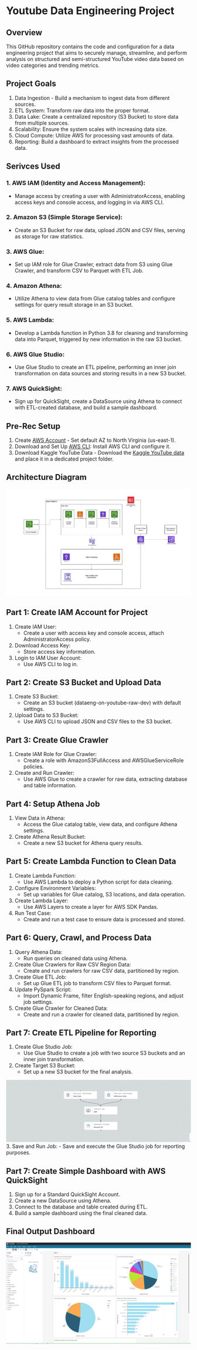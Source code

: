 # Youtube Data Engineering Project

## Overview
This GitHub repository contains the code and configuration for a data engineering project that aims to securely manage, streamline, and perform analysis on structured and semi-structured YouTube video data based on video categories and trending metrics.

## Project Goals
1. Data Ingestion - Build a mechanism to ingest data from different sources.
2. ETL System: Transform raw data into the proper format.
3. Data Lake: Create a centralized repository (S3 Bucket) to store data from multiple sources.
4. Scalability: Ensure the system scales with increasing data size.
5. Cloud Compute: Utilize AWS for processing vast amounts of data.
6. Reporting: Build a dashboard to extract insights from the processed data.

## Serivces Used
### 1. AWS IAM (Identity and Access Management):
   - Manage access by creating a user with AdministratorAccess, enabling access keys and console access, and logging in via AWS CLI.
### 2. Amazon S3 (Simple Storage Service):
   - Create an S3 Bucket for raw data, upload JSON and CSV files, serving as storage for raw statistics.
### 3. AWS Glue:
   - Set up IAM role for Glue Crawler, extract data from S3 using Glue Crawler, and transform CSV to Parquet with ETL Job.
### 4. Amazon Athena:
   - Utilize Athena to view data from Glue catalog tables and configure settings for query result storage in an S3 bucket.
### 5. AWS Lambda:
   - Develop a Lambda function in Python 3.8 for cleaning and transforming data into Parquet, triggered by new information in the raw S3 bucket.
### 6. AWS Glue Studio:
   - Use Glue Studio to create an ETL pipeline, performing an inner join transformation on data sources and storing results in a new S3 bucket.
### 7. AWS QuickSight:
   - Sign up for QuickSight, create a DataSource using Athena to connect with ETL-created database, and build a sample dashboard.

## Pre-Rec Setup
1. Create [AWS Account](https://repost.aws/knowledge-center/create-and-activate-aws-account) - Set default AZ to North Virginia (us-east-1).
2. Download and Set Up [AWS CLI](https://aws.amazon.com/cli/): Install AWS CLI and configure it. 
3. Download Kaggle YouTube Data - Download the [Kaggle YouTube data](https://www.kaggle.com/datasets/datasnaek/youtube-new) and place it in a dedicated project folder.

## Architecture Diagram
<img src="pics/Architecture.png">

## Part 1: Create IAM Account for Project
1. Create IAM User:
    - Create a user with access key and console access, attach AdministratorAccess policy.
2. Download Access Key:
    - Store access key information.
3. Login to IAM User Account:
    - Use AWS CLI to log in.

## Part 2: Create S3 Bucket and Upload Data
1. Create S3 Bucket:
    - Create an S3 bucket (dataeng-on-youtube-raw-dev) with default settings.
2. Upload Data to S3 Bucket:
    - Use AWS CLI to upload JSON and CSV files to the S3 bucket.

## Part 3: Create Glue Crawler
1. Create IAM Role for Glue Crawler:
    - Create a role with AmazonS3FullAccess and AWSGlueServiceRole policies.
2. Create and Run Crawler:
    - Use AWS Glue to create a crawler for raw data, extracting database and table information.

## Part 4: Setup Athena Job
1. View Data in Athena:
    - Access the Glue catalog table, view data, and configure Athena settings.
2. Create Athena Result Bucket:
    - Create a new S3 bucket for Athena query results.

## Part 5: Create Lambda Function to Clean Data
1. Create Lambda Function:
    - Use AWS Lambda to deploy a Python script for data cleaning.
2. Configure Environment Variables:
    - Set up variables for Glue catalog, S3 locations, and data operation.
3. Create Lambda Layer:
    - Use AWS Layers to create a layer for AWS SDK Pandas.
4. Run Test Case:
    - Create and run a test case to ensure data is processed and stored.

## Part 6: Query, Crawl, and Process Data
1. Query Athena Data:
    - Run queries on cleaned data using Athena.
2. Create Glue Crawlers for Raw CSV Region Data:
    - Create and run crawlers for raw CSV data, partitioned by region.
3. Create Glue ETL Job:
    - Set up Glue ETL job to transform CSV files to Parquet format.
4. Update PySpark Script:
    - Import Dynamic Frame, filter English-speaking regions, and adjust job settings.
5. Create Glue Crawler for Cleaned Data:
    - Create and run a crawler for cleaned data, partitioned by region.

## Part 7: Create ETL Pipeline for Reporting
1. Create Glue Studio Job:
    - Use Glue Studio to create a job with two source S3 buckets and an inner join transformation.
2. Create Target S3 Bucket:
    - Set up a new S3 bucket for the final analysis.
  
<img src="pics/ETL Job.png">
3. Save and Run Job:
    - Save and execute the Glue Studio job for reporting purposes.
    
## Part 7: Create Simple Dashboard with AWS QuickSight
1. Sign up for a Standard QuickSight Account.
2. Create a new DataSource using Athena.
3. Connect to the database and table created during ETL.
4. Build a sample dashboard using the final cleaned data.

## Final Output Dashboard
<img src="pics/Dashboard.png">


